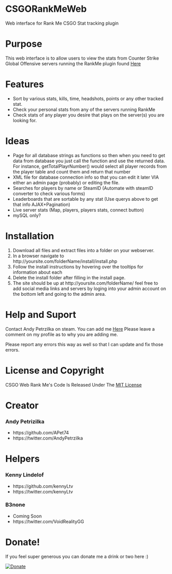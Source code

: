 # CSGORankMeWeb
Web interface for Rank Me CSGO Stat tracking plugin

# Purpose
This web interface is to allow users to view the stats from Counter Strike Global Offensive servers running the RankMe plugin found <a href='https://forums.alliedmods.net/showthread.php?p=1456869'>Here</a>

# Features
<ul>
<li>Sort by various stats, kills, time, headshots, points or any other tracked stat.</li>
<li>Check your personal stats from any of the servers running RankMe</li>
<li>Check stats of any player you desire that plays on the server(s) you are looking for.</li>
</ul>

# Ideas
<ul>
<li>Page for all database strings as functions so then when you need to get data from database you just call the function and use the returned data.  For instance, getTotalPlayrNumber() would select all player records from the player table and count them and return that number</li>
 
<li>XML file for database connection info so that you can edit it later VIA either an admin page (probably) or editing the file.</li>
 
<li>Searches for players by name or SteamID  (Automate with steamID converter to check various forms)</li>
 
<li>Leaderboards that are sortable by any stat (Use querys above to get that info AJAX+Pagination)</li>
 
<li>Live server stats (Map, players, players stats, connect button)</li>
 
<li>mySQL only?</li>
</ul>

# Installation

<ol>
<li>Download all files and extract files into a folder on your webserver.</li>
<li>In a browser navigate to http://yoursite.com/folderName/install/install.php </li>
<li>Follow the install instructions by hovering over the tooltips for information about each</li>
<li>Delete the install folder after filling in the install page.</li>
<li>The site should be up at http://yoursite.com/folderName/ feel free to add social media links and servers by loging into your admin account on the bottom left and going to the admin area.</li>
</ol>

# Help and Suport
Contact Andy Petrzilka on steam. You can add me <a href="http://steamcommunity.com/id/toxicandy7474">Here</a> Please leave a comment on my profile as to why you are adding me.

Please report any errors this way as well so that I can update and fix those errors.

# License and Copyright

CSGO Web Rank Me's Code Is Released Under The <a href="https://github.com/ToxicRevolution/CSGORankMeWeb/blob/master/LICENSE">MIT License</a>

# Creator

<h3> Andy Petrizilka </h3>
<ul>
	<li>https://github.com/APet74</li>
	<li>https://twitter.com/AndyPetrzilka</li>
</ul>

# Helpers

<h3>Kenny Lindelof</h3>
<ul>
	<li>https://github.com/kennyLtv</li>
	<li>https://twitter.com/kennyLtv</li>
</ul>

<h3>B3none </h3>
<ul>
	<li>Coming Soon</li>
	<li>https://twitter.com/VoidRealityGG</li>
</ul>

# Donate!
If you feel super generous you can donate me a drink or two here :)

[![Donate](https://img.shields.io/badge/Donate-PayPal-green.svg)](https://www.paypal.me/AndyPetrzilka)


